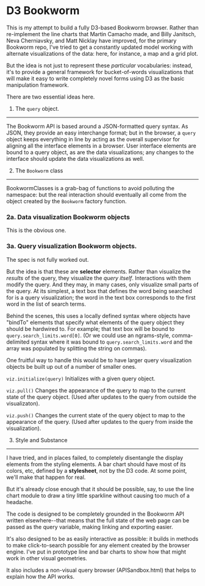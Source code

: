D3 Bookworm
===========

This is my attempt to build a fully D3-based Bookworm browser. Rather than re-implement the line charts that Martin Camacho made, and Billy Janitsch, Neva Cherniavsky, and Matt Nicklay have improved, for the primary Bookworm repo, I've tried to get a constantly updated model working with alternate visualizations of the data: here, for instance, a map and a grid plot.

But the idea is not just to represent these *particular* vocabularies: instead, it's to provide a general framework for bucket-of-words visualizations that will make it easy to write completely novel forms using D3 as the basic manipulation framework.


There are two essential ideas here.

1. The `query` object.
-------------------

The Bookworm API is based around a JSON-formatted query syntax. As JSON, they provide an easy interchange format; but in the browser, a `query` object keeps everything in line by acting as the overall supervisor for aligning all the interface elements in a browser. User interface elements are bound to a query object, as are the data visualizations; any changes to the interface should update the data visualizations as well.

2. The `Bookworm` class
-----------------------

BookwormClasses is a grab-bag of functions to avoid polluting the namespace: but the real interaction should eventually all come from the object created by the `Bookworm` factory function.



### 2a. Data visualization Bookworm objects

This is the obvious one. 

### 3a. Query visualization Bookworm objects.

The spec is not fully worked out. 

But the idea is that these are **selector** elements. Rather than visualize the *results* of the query, they visualize the *query itself*. Interactions with them modify the query. And they may, in many cases, only visualize small parts of the query. At its simplest, a text box that defines the word being searched for is a query visualization; the word in the text box corresponds to the first word in the list of search terms.

Behind the scenes, this uses a locally defined syntax where objects have "bindTo" elements that specify what elements of the query object they should be hardwired to. For example; that text box will be bound to `query.search_limits.word[0]`. (Or we could use an ngrams-style, comma-delimited syntax where it was bound to `query.search_limits.word` and the array was populated by splitting the string on commas).

One fruitful way to handle this would be to have larger query visualization objects be built up out of a number of smaller ones.

`viz.initialize(query)`
Initializes with a given query object.

`viz.pull()`
Changes the appearance of the query to map to the current state of the query object. (Used after updates to the query from outside the visualizaton).

`viz.push()`
Changes the current state of the query object to map to the appearance of the query. (Used after updates to the query from inside the visualization).


3. Style and Substance
----------------------

I have tried, and in places failed, to completely disentangle the display elements from the styling elements. A bar chart should have most of its colors, etc, defined by a **stylesheet**, not by the D3 code. At some point, we'll make that happen for real.

But it's already close enough that it should be possible, say, to use the line chart module to draw a tiny little sparkline without causing too much of a headache.

The code is designed to be completely grounded in the Bookworm API written elsewhere--that means that the full state of the web page can be passed as the query variable, making linking and exporting easier.


It's also designed to be as easily interactive as possible: it builds in methods to make click-to-search possible for any element created by the browser engine. I've put in prototype line and bar charts to show how that might work in other visual geometries.



It also includes a non-visual query browser (APISandbox.html) that helps to explain how the API works. 

